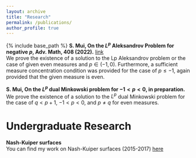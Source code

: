 ```yaml
---
layout: archive
title: "Research"
permalink: /publications/
author_profile: true
---
```

{% include base_path %}
**S. Mui, On the $L^{p}$ Aleksandrov Problem for negative $p$, Adv. Math, 408 (2022).** [link](https://www.sciencedirect.com/science/article/pii/S0001870822003905)<br>
We prove the existence of a solution to the Lp Aleksandrov problem or the case of given even measures and $p ∈ (−1, 0)$. Furthermore, a sufficient measure concentration condition was provided for the case of $p ≤ −1$, again provided that the given measure is even.

**S. Mui, On the $L^{p}$ dual Minkowski problem for $-1 < p < 0$, in preparation.** 
We prove the existence of a solution to the $L^{p}$ dual Minkowski problem for the case of $q < p+1$, $-1 < p < 0$, and $p \neq q$ for even measures.

# Undergraduate Research
  
**Nash-Kuiper surfaces**<br>
You can find my work on Nash-Kuiper surfaces (2015-2017) [here](https://megl.science.gmu.edu/)
